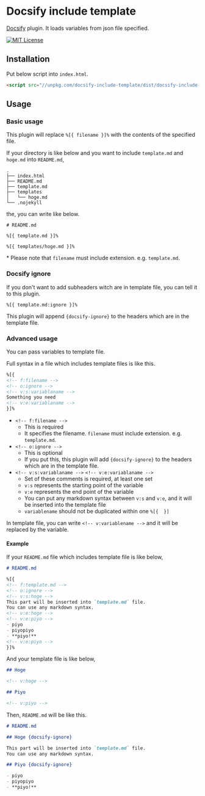 # Docsify include template

[Docsify](https://github.com/docsifyjs/docsify/) plugin. It loads variables from json file specified.

[![MIT License](http://img.shields.io/badge/license-MIT-blue.svg?style=flat)](LICENSE)

## Installation

Put below script into `index.html`.
```html
<script src="//unpkg.com/docsify-include-template/dist/docsify-include-template.js"></script>
```

## Usage

### Basic usage

This plugin will replace `%[{ filename }]%` with the contents of the specified file.  

If your directory is like below and you want to include `template.md` and `hoge.md` into `README.md`,  
```
.
├── index.html
├── README.md
├── template.md
├── templates
│   └── hoge.md
└── .nojekyll
```

the, you can write like below.  
```
# README.md

%[{ template.md }]%

%[{ templates/hoge.md }]%
```

\* Please note that `filename` must include extension. e.g. `template.md`.  

### Docsify ignore

If you don't want to add subheaders witch are in template file, you can tell it to this plugin.
```
%[{ template.md:ignore }]%
```
This plugin will append `{docsify-ignore}` to the headers which are in the template file.

### Advanced usage

You can pass variables to template file.  

Full syntax in a file which includes template files is like this.
```markdown
%[{
<!-- f:filename -->
<!-- o:ignore -->
<!-- v:s:variablaname -->
Something you need
<!-- v:e:variablaname -->
}]%
```

- `<!-- f:filename -->`
    - This is required
    - It specifies the filename.  `filename` must include extension. e.g. `template.md`.
- `<!-- o:ignore -->`
    - This is optional
    - If you put this, this plugin will add `{docsify-ignore}` to the headers which are in the template file.
- `<!-- v:s:variablaname -->` `<!-- v:e:variablaname -->`
    - Set of these comments is required, at least one set
    - `v:s` represents the starting point of the variable
    - `v:e` represents the end point of the variable
    - You can put any markdown syntax between `v:s` and `v:e`, and it will be inserted into the template file 
    - `variablename` should not be duplicated within one `%[{  }]`

In template file, you can write `<!-- v:variablename -->` and it will be replaced by the variable. 

#### Example

If your `README.md` file which includes template file is like below, 
```markdown:README.md
# README.md

%[{
<!-- f:template.md -->
<!-- o:ignore -->
<!-- v:s:hoge -->
This part will be inserted into `template.md` file.  
You can use any markdown syntax.  
<!-- v:e:hoge -->
<!-- v:e:piyo -->
- piyo
- piyopiyo
- **piyo!**
<!-- v:e:piyo -->
}]%
```

And your template file is like below,

```markdown:template.md
## Hoge

<!-- v:hoge -->

## Piyo

<!-- v:piyo -->
```

Then, `README.md` will be like this.

```markdown:README.md
# README.md

## Hoge {docsify-ignore}

This part will be inserted into `template.md` file.  
You can use any markdown syntax.

## Piyo {docsify-ignore}

- piyo
- piyopiyo
- **piyo!**
```


